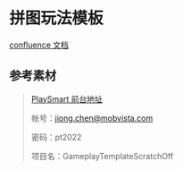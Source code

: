 # 拼图玩法模板

[confluence 文档](https://confluence.mobvista.com/pages/viewpage.action?pageId=79356498)

## 参考素材

> [PlaySmart 前台地址](http://pl-dev.mintegral.com)
>
> 帐号：jiong.chen@mobvista.com
>
> 密码：pt2022
>
> 项目名：GameplayTemplateScratchOff